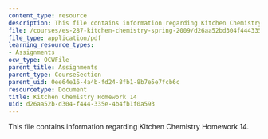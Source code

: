 ```yaml
---
content_type: resource
description: This file contains information regarding Kitchen Chemistry Homework 14.
file: /courses/es-287-kitchen-chemistry-spring-2009/d26aa52bd304f444335e4b4fb1f0a593_MITES_287S09_assn14_Week14.pdf
file_type: application/pdf
learning_resource_types:
- Assignments
ocw_type: OCWFile
parent_title: Assignments
parent_type: CourseSection
parent_uid: 0ee64e16-4a4b-fd24-8fb1-8b7e5e7fcb6c
resourcetype: Document
title: Kitchen Chemistry Homework 14
uid: d26aa52b-d304-f444-335e-4b4fb1f0a593
---
```

This file contains information regarding Kitchen Chemistry Homework 14.

